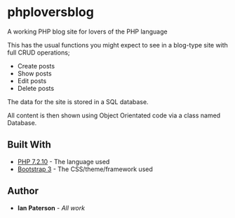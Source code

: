# phploversblog
A working PHP blog site for lovers of the PHP language

This has the usual functions you might expect to see in a blog-type site with full CRUD operations;
* Create posts
* Show posts
* Edit posts
* Delete posts

The data for the site is stored in a SQL database.

All content is then shown using Object Orientated code via a class named Database.


## Built With

* [PHP 7.2.10](https://secure.php.net/) - The language used
* [Bootstrap 3](https://getbootstrap.com/docs/3.4/) - The CSS/theme/framework used

## Author

* **Ian Paterson** - *All work*
